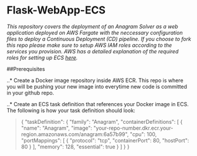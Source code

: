 # Flask-WebApp-ECS

*This repository covers the deployment of an Anagram Solver as a web application deployed on AWS Fargate with the neccessary 
configuration files to deploy a Continuous Deployment (CD) pipeline. If you choose to fork this repo please make sure to setup
AWS IAM roles according to the services you provision. AWS has a detailed explanation of the required roles for setting up ECS
[here](https://docs.aws.amazon.com/AmazonECS/latest/developerguide/IAM_policies.html).*


##Prerequisites

..* Create a Docker image repository inside AWS ECR. This repo is where you will be pushing your new image into everytime new
code is committed in your github repo. 

..* Create an ECS task definition that references your Docker image in ECS. The following is how your task definition should look:
  > {
  "taskDefinition": {
    "family": "Anagram",
    "containerDefinitions": [
      {
        "name": "Anagram",
        "image": "your-repo-number.dkr.ecr.your-region.amazonaws.com/anagram:6a57b99",
        "cpu": 100,
        "portMappings": [
          {
            "protocol": "tcp",
            "containerPort": 80,
            "hostPort": 80
          }
        ],
        "memory": 128,
        "essential": true
      }
    ]
  }
}

